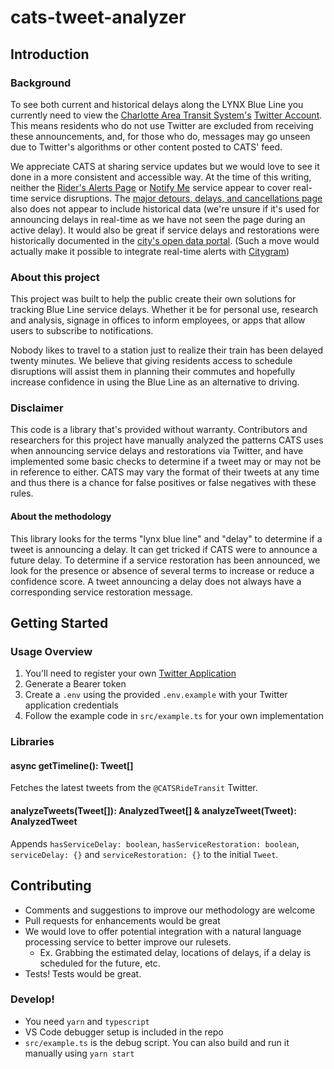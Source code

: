 # cats-tweet-analyzer

## Introduction

### Background

To see both current and historical delays along the LYNX Blue Line you currently need to view the [Charlotte Area Transit System's](http://ridetransit.org) [Twitter Account](https://twitter.com/CATSRideTransit). This means residents who do not use Twitter are excluded from receiving these announcements, and, for those who do, messages may go unseen due to Twitter's algorithms or other content posted to CATS' feed.

We appreciate CATS at sharing service updates but we would love to see it done in a more consistent and accessible way. At the time of this writing, neither the [Rider's Alerts Page](https://charlottenc.gov/cats/alerts/Pages/Rider's-Alerts.aspx) or [Notify Me](https://public.govdelivery.com/accounts/NCCHARMECK/subscriber/new?qsp=NCCHARMECK_1) service appear to cover real-time service disruptions. The [major detours, delays, and cancellations page](https://charlottenc.gov/cats/alerts/Pages/Inclement-Weather.aspx) also does not appear to include historical data (we're unsure if it's used for announcing delays in real-time as we have not seen the page during an active delay). It would also be great if service delays and restorations were historically documented in the [city's open data portal](http://data.charlottenc.gov/). (Such a move would actually make it possible to integrate real-time alerts with [Citygram](https://www.citygram.org/charlotte))

### About this project

This project was built to help the public create their own solutions for tracking Blue Line service delays. Whether it be for personal use, research and analysis, signage in offices to inform employees, or apps that allow users to subscribe to notifications.

Nobody likes to travel to a station just to realize their train has been delayed twenty minutes. We believe that giving residents access to schedule disruptions will assist them in planning their commutes and hopefully increase confidence in using the Blue Line as an alternative to driving.

### Disclaimer

This code is a library that's provided without warranty. Contributors and researchers for this project have manually analyzed the patterns CATS uses when announcing service delays and restorations via Twitter, and have implemented some basic checks to determine if a tweet may or may not be in reference to either. CATS may vary the format of their tweets at any time and thus there is a chance for false positives or false negatives with these rules.

#### About the methodology

This library looks for the terms "lynx blue line" and "delay" to determine if a tweet is announcing a delay. It can get tricked if CATS were to announce a future delay. To determine if a service restoration has been announced, we look for the presence or absence of several terms to increase or reduce a confidence score. A tweet announcing a delay does not always have a corresponding service restoration message.

## Getting Started

### Usage Overview

1. You'll need to register your own [Twitter Application](https://developer.twitter.com)
2. Generate a Bearer token
3. Create a `.env` using the provided `.env.example` with your Twitter application credentials
4. Follow the example code in `src/example.ts` for your own implementation

### Libraries

#### async getTimeline(): Tweet[]

Fetches the latest tweets from the `@CATSRideTransit` Twitter.

#### analyzeTweets(Tweet[]): AnalyzedTweet[] & analyzeTweet(Tweet): AnalyzedTweet

Appends `hasServiceDelay: boolean`, `hasServiceRestoration: boolean`, `serviceDelay: {}` and `serviceRestoration: {}` to the initial `Tweet`.

## Contributing

- Comments and suggestions to improve our methodology are welcome
- Pull requests for enhancements would be great
- We would love to offer potential integration with a natural language processing service to better improve our rulesets.
  - Ex. Grabbing the estimated delay, locations of delays, if a delay is scheduled for the future, etc.
- Tests! Tests would be great.

### Develop!

- You need `yarn` and `typescript`
- VS Code debugger setup is included in the repo
- `src/example.ts` is the debug script. You can also build and run it manually using `yarn start`
